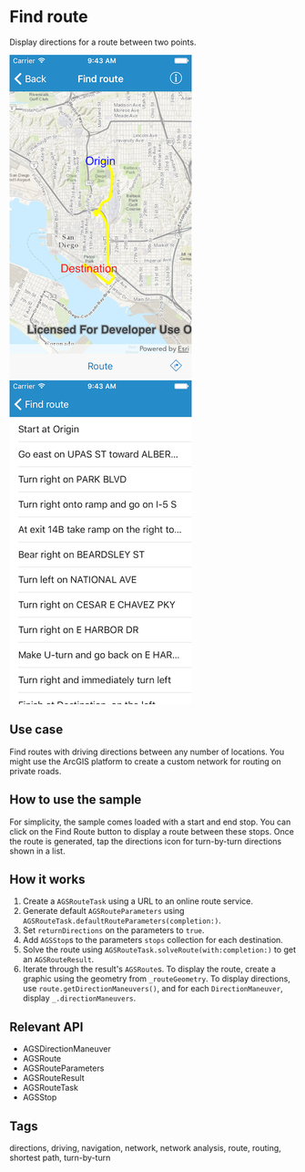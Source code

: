 # Find route

Display directions for a route between two points.

![Solved route](find-route-1.png)
![List of directions](find-route-2.png)

## Use case

Find routes with driving directions between any number of locations. You might use the ArcGIS platform to create a custom network for routing on private roads.

## How to use the sample

For simplicity, the sample comes loaded with a start and end stop. You can click on the Find Route button to display a route between these stops. Once the route is generated, tap the directions icon for turn-by-turn directions shown in a list.

## How it works

1. Create a `AGSRouteTask` using a URL to an online route service.
2. Generate default `AGSRouteParameters` using `AGSRouteTask.defaultRouteParameters(completion:)`.
3. Set `returnDirections` on the parameters to `true`.
4. Add `AGSStop`s to the parameters `stops` collection for each destination.
5. Solve the route using `AGSRouteTask.solveRoute(with:completion:)` to get an `AGSRouteResult`.
6. Iterate through the result's `AGSRoute`s. To display the route, create a graphic using the geometry from `_routeGeometry`. To display directions, use `route.getDirectionManeuvers()`, and for each `DirectionManeuver`, display `_.directionManeuvers`.

## Relevant API

*   AGSDirectionManeuver
*   AGSRoute
*   AGSRouteParameters
*   AGSRouteResult
*   AGSRouteTask
*   AGSStop

## Tags

directions, driving, navigation, network, network analysis, route, routing, shortest path, turn-by-turn
